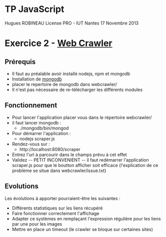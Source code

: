 # TP JavaScript

Hugues ROBINEAU
License PRO - IUT Nantes
17 Novembre 2013

# Exercice 2 - [Web Crawler](http://fr.wikipedia.org/wiki/WebCrawler)

## Prérequis

- Il faut au préalable avoir installé nodejs, npm et mongodb
- Installation de [mongodb](http://fr.wikipedia.org/wiki/WebCrawler)
- placer le repertoire de mongodb dans webcrawler/
- Il n'est pas nécessaire de re-télécharger les différents modules

## Fonctionnement

- Pour lancer l'application placer vous dans le répertoire webcrawler/
- il faut lancer mongodb :
	- ./mongodb/bin/mongod
- Pour démarrer l'application :
	- nodejs scraper.js
- Rendez-vous sur :
	- http://localhost:8080/scraper
- Entrez l'url à parcourir dans le champs prévu à cet effet
- Validez
-- PETIT INCONVENIENT -- il faut redémarrer l'application scraper.js pour que le boutton afficher soit efficace (l'explication de ce problème se situe dans webcrawler/issue.txt)




## Evolutions

Les évolutions à apporter pourraient-être les suivantes :
  - Différents statistiques sur les liens récupéré
  - Faire fonctionner correctement l'affichage
  - Adapter ce systèmes en remplaçant l'expression régulière pour les liens par une pour les images
  - Mettre en place un timeout (le crawler se bloque sur certaines sites)
